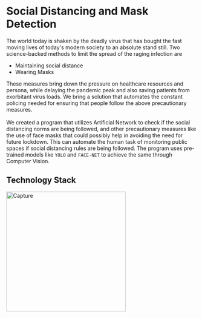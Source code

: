 # Social Distancing and Mask Detection
The world today is shaken  by the deadly virus that has bought the fast moving lives of today's modern society to an absolute stand still.
Two science-backed methods to limit the spread of the raging infection are 
* Maintaining social distance
* Wearing Masks

These measures bring down the pressure on healthcare resources and persona, while delaying the pandemic peak and also saving patients from exorbitant virus loads.
We bring a solution that automates the constant policing needed for ensuring that people follow the above precautionary measures. <br><br>
We created a program that utilizes Artificial Network to check if the social distancing norms are being followed, and other precautionary measures like the use of face masks that could possibly help in avoiding the need for future lockdown. This can automate the human task of monitoring public spaces if social distancing rules are being followed. The program uses pre-trained models like ```YOLO``` and ```FACE-NET``` to achieve the same through Computer Vision.

## Technology Stack
<img width="316" alt="Capture" src="https://user-images.githubusercontent.com/68152189/124361857-05a29400-dc4f-11eb-98df-b4b2b6d0df41.PNG">


